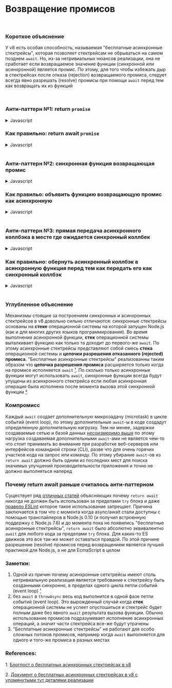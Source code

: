 # Возвращение промисов

<br/>

### Короткое объяснение

У v8 есть особая способность, называемая "бесплатные асинхронные стектрейсы", которая позволяет стектрейсам не
обрываться на самом позднем `await`. Но, из-за нетривиальных нюансов реализации, она не сработает если возвращаемое
значение функции (синхронной или асинхронной) является промис. По этому, для того чтобы избежать дыр в стектрейсах
после отказа (rejection) возвращаемого промиса, следует всегда явно разрешать (resolve) промисы при помощи `await`
перед тем как возвращать их из функций

<br/>

### Анти-паттерн №1: return `promise`

<details><summary>Javascript</summary>
<p>

```javascript
async function throwAsync(msg) {
  await null // нужно выполнить await для того что бы функция была по-настоящему асинхронной (см. заметку №2)
  throw Error(msg)
}

async function returnWithoutAwait () {
  return throwAsync('missing returnWithoutAwait in the stacktrace')
}

// 👎 returnWithoutAwait будет отсутствовать в стектрейсе
returnWithoutAwait().catch(console.log)
```

выведет в лог

```
Error: missing returnWithoutAwait in the stacktrace
    at throwAsync ([...])
```

</p>
</details>

### Как правильно: return await `promise`

<details><summary>Javascript</summary>
<p>

```javascript
async function throwAsync(msg) {
  await null // нужно выполнить await для того что бы функция была по-настоящему асинхронной (см. заметку №2)
  throw Error(msg)
}

async function returnWithAwait() {
  return await throwAsync('with all frames present')
}

// 👍 returnWithAwait будет присутствовать в стектрейсе
returnWithAwait().catch(console.log)
```

выведет в лог

```
Error: with all frames present
    at throwAsync ([...])
    at async returnWithAwait ([...])
```

</p>
</details>

<br/>

### Анти-паттерн №2: синхронная функция возвращающая промис

<details><summary>Javascript</summary>
<p>

```javascript
async function throwAsync () {
  await null // нужно выполнить await для того что бы функция была по-настоящему асинхронной (см. заметку №2)
  throw Error('missing syncFn in the stacktrace')
}

function syncFn () {
  return throwAsync()
}

async function asyncFn () {
  return await syncFn()
}

// 👎 syncFn будет отсутствовать в стектрейсе так как она синхронная и возвращает промис
asyncFn().catch(console.log)
```

would log

```
Error: missing syncFn in the stacktrace
    at throwAsync ([...])
    at async asyncFn ([...])
```

</p>
</details>

### Как правильо: объявить функцию возвращающую промис как асинхронную

<details><summary>Javascript</summary>
<p>

```javascript
async function throwAsync () {
  await null // нужно выполнить await для того что бы функция была по-настоящему асинхронной (см. заметку №2)
  throw Error('with all frames present')
}

async function changedFromSyncToAsyncFn () {
  return await throwAsync()
}

async function asyncFn () {
  return await changedFromSyncToAsyncFn()
}

// 👍 теперь changedFromSyncToAsyncFn будет присутствовать в стектрейсе
asyncFn().catch(console.log)
```

would log

```
Error: with all frames present
    at throwAsync ([...])
    at changedFromSyncToAsyncFn ([...])
    at async asyncFn ([...])
```

</p>
</details>

<br/>

### Анти-паттерн №3: прямая передача асинхронного коллбэка в месте где ожидается синхронный коллбек

<details><summary>Javascript</summary>
<p>

```javascript
async function getUser (id) {
  await null
  if (!id) throw Error('stacktrace is missing the place where getUser has been called')
  return {id}
}

const userIds = [1, 2, 0, 3]

// 👎 хотя в стектрейсе будет присутствовать функция getUser, в нем не будет места где она была вызвана 
Promise.all(userIds.map(getUser)).catch(console.log)
```

выведет в лог

```
Error: stacktrace is missing the place where getUser has been called
    at getUser ([...])
    at async Promise.all (index 2)
```

*Между прочим*: может показаться что  `Promise.all (index 2)` может помоч понять где `getUser` была вызвана, но из-за
[совершенно другого бага в v8](https://bugs.chromium.org/p/v8/issues/detail?id=9023), `(index 2)` является строкой из
внутреннего кода v8

</p>
</details>

### Как правильно: обернуть асинхронный коллбэк в асинхронную функция перед тем как передать его как синхронный коллбэк

<details><summary>Javascript</summary>
<p>

*Заметка 1*: в случае если вы отвечаете за код функции которая в итоге вызовет коллбэк - просто сделаете ее асинхронной и
добавьте `await` перед вызовом коллбэка. Далее я предполагаю что вы не имеете контроля над кодом функции которая
вызывает коллбэк (или ее изменение таким образом недопустимо, например, из соображений обратной совместимости)

*Заметка 2*: Имейте ввиду, часто передача асинхронного коллбэка в место где ожидается синхронный коллбэк вообще не будет работать.
Тут описывается не как починить такой код а лишь как починить стектрейсы если код уже работает как ожидается

```javascript
async function getUser (id) {
  await null
  if (!id) throw Error('with all frames present')
  return {id}
}

const userIds = [1, 2, 0, 3]

// 👍 теперь строка вызова getUser присутствует в стектрейсе
Promise.all(userIds.map(async id => await getUser(id))).catch(console.log)
```

выведет в лог

```
Error: with all frames present
    at getUser ([...])
    at async ([...])
    at async Promise.all (index 2)
```

где, благодаря явному `await` в `map`, конец строки `at async ([...])` указывает на место где `getUser` была вызвана

*Между прочим*: если оберточная асинхронная функция для `getUser` не сделает явный `await` перед возвратом (то есть
комбинация анти-паттерн 1 + анти-паттерн 3), то стектрейс останется вообще всегда с одним кадром:

```javascript
[...]

// 👎 анти-паттерн 1 + анти-паттерн 3 - в стектрейсе осталась только getUser
Promise.all(userIds.map(async id => getUser(id))).catch(console.log)
```

выведет в лог

```
Error: [...]
    at getUser ([...])
```

</p>
</details>

<br/>

### Углубленное объяснение

Механизмы стоящие за построением синхронных и асинхронных стектрейсов в v8 довольно сильно отличаются: синхронные
стектрейсы основаны на **стеке** операционной системы на которой запущен Node.js (как и для многих других языков
программирования). Во время выполнения асинхронной функции, **стек** операционной системы выталкивает функцию как
только та доходит до первого-же `await`. По этому асинхронные стектрейсы представляют собой смесь **стека**
операционной системы и **цепочки разрешения отказанного (rejected) промиса**. "Бесплатные асинхронные стектрейсы"
реализованны таким образом что **цепочка разрешения промиса** расширяется только когда на промисе исполняется `await`
<span>[¹](#1)</span>. По сколько только асинхронные функции могут использовать `await`, синхронные функции
всегда будут упущены из асинхронного стектрейса если любая асинхронная операция была исполнена после момента вызова
этой синхронной функции <span>[²](#2)</span>

### Компромисc

Каждый `await` создает дополнительную микрозадачу (microtask) в цикле событий (event loop), по
этому дополнительные `await`-ы в коде создадут определенную дополнительную нагрузку. Тем ни менее,
задержки создаваемые сетью и базой данных [несоизмеримо выше](https://colin-scott.github.io/personal_website/research/interactive_latency.html)
по этому нагрузка создаваемая дополнительными `await`-ами не является чем-то что стоит принимать во
внимание при разработке веб-серверов или интерфейсов командной строки (CLI), разве что для очень
горячих участков кода на запрос или команду. По этому убирание `await`-ов из `return await` должно
быть одним из последних мест для поиска значимых улучшений производительности приложения и точно не
должно выполняться наперед

### Почему return await раньше считалось анти-паттерном

Существует ряд [отличных статей](https://jakearchibald.com/2017/await-vs-return-vs-return-await/) объясняющих почему
`return await` никогда не должен быть использован за пределами `try` блока и даже
[правело ESLint](https://eslint.org/docs/rules/no-return-await) которое такое использование запрещает. Причина
заключается в том что с момента когда async/await стали доступны с помощью транспайлеров в Node.js 0.10 (и получил
встроенную поддержку с Node.js 7.6) и до момента пока не появились "бесплатные асинхронные стектрейсы", `return await`
было абсолютно эквивалентно `await` для любого кода за пределами `try` блока. Для каких-то ES движков это все так-же
может оставаться правдой. По этой причине разрешение (resolve) промисов перед возвращением является лучшей практикой
для Node.js, а не для EcmaScript в целом

### Заметки:
1. Одной из причин почему асинхронные сетктрейсы имеют столь нетривиальную реализация является требование к
стектрейсу быть созданными синхронно, в пределах одного цикла петли событий (event loop) <span id="a1">[¹](#1)</span>
2. без `await` в `throwAsync` весь код выполнится в одной фазе петли событий (event loop). Это вырожденный случай
когда **стек** операционной системы не успеет опустошиться и стектрейс будет полным даже без явного `await` результата
вызова функции. Обычно использование промисов подразумевает исполнение асинхронных операций, а значит части стектрейса
все-же будут утрачены
3. "Бесплатные асинхронные стектрейсы" не работают для особо сложных потоков промисов, например когда `await`
выполняется для одного и того-же промиса в разных местах

### References:
  <span id="1">1. </span>[Блогпост о бесплатных асинхронных стектрейсах в v8](https://v8.dev/blog/fast-async)
  <br/>

  <span id="2">2. </span>[Документ о бесплатных асинхронных стектрейсах в v8 с упомянутыми тут деталями реализации](
    https://docs.google.com/document/d/13Sy_kBIJGP0XT34V1CV3nkWya4TwYx9L3Yv45LdGB6Q/edit
  )
  <br/>
